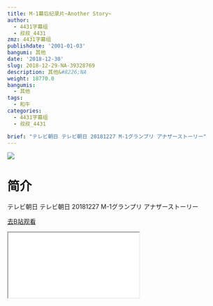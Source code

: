 ```yaml
---
title: M-1幕后纪录片~Another Story~
author:
  - 4431字幕组
  - 叔叔_4431
zmz: 4431字幕组
publishdate: '2001-01-03'
bangumi: 其他
date: '2018-12-30'
slug: 2018-12-29-NA-39328769
description: 其他&#8226;NA
weight: 18770.0
bangumis:
  - 其他
tags:
  - 和牛
categories:
  - 4431字幕组
  - 叔叔_4431

brief: "テレビ朝日 テレビ朝日 20181227 M-1グランプリ アナザーストーリー"
---
```

![](https://i.imgur.com/M0is7bn.jpg)
# 简介  
テレビ朝日
テレビ朝日 20181227 M-1グランプリ アナザーストーリー  

[去B站观看](https://www.bilibili.com/video/av39328769/)
<div class ="resp-container"><iframe class="testiframe" src="//player.bilibili.com/player.html?aid=39328769"", scrolling="no", allowfullscreen="true" > </iframe></div> 
